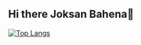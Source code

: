 ## Hi there Joksan Bahena👋

[![Top Langs](https://github-readme-stats.vercel.app/api/top-langs/?username=JoksanBahena&langs_count=15)](https://github.com/anuraghazra/github-readme-stats)

<!--
**JoksanBahena/JoksanBahena** is a ✨ _special_ ✨ repository because its `README.md` (this file) appears on your GitHub profile.

Here are some ideas to get you started:

- 🔭 I’m currently working on ...
- 🌱 I’m currently learning ...
- 👯 I’m looking to collaborate on ...
- 🤔 I’m looking for help with ...
- 💬 Ask me about ...
- 📫 How to reach me: ...
- 😄 Pronouns: ...
- ⚡ Fun fact: ...
-->
